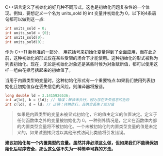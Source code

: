 C++语言定义了初始化的好几种不同形式，这也是初始化问题复杂性的一个体现。例如，要想定义一个名为 units_sold 的 int 变量并初始化为 0，以下的4条语句都可以做到这一点:

```c++
int units_sold = 0;
int units_sold = {0};
int units_sold{0};
int units_sold(0);
```

作为 C++11 新标准的一部分， 用花括号来初始化变量得到了全面应用，而在此之前，这种初始化的形式仅在某些受限的场合下才能使用。这种初始化的形式被称为列表初始化。现在，无论是初始化对象还是某些时候为对象赋新值，都可以使用这样一组由花括号括起来的初始值了。  

当用于内置类型的变量时，这种初始化形式有一个重要特点:如果我们使用列表初始化且初始值存在丢失信息的风险，则编译器将报错。

```c++
long double ld = 3.1415926536;
int a{ld}, b = {ld}; // 错误：转换未执行，因为存在丢失信息的危险
int c(ld), d = ld; // 正确：转换执行，且确实丢失了部分值
```

>如果是内置类型的变量未被显式初始化，它的值由定义的位置决定。定义于任何函数体之外的变量被初始化为 0。一种例外情况是，定义在函数体内部的内置类型变量将不被初始化。一个未被初始化的内置类型变量的值是未定义的，如果试图拷贝或以其他形式访问此类值将引发错误。

**建议初始化每一个内置类型的变量。虽然并非必须这么做，但如果我们不能确保初始化后程序安全，那么这么做不失为一种简单可靠的方法。**